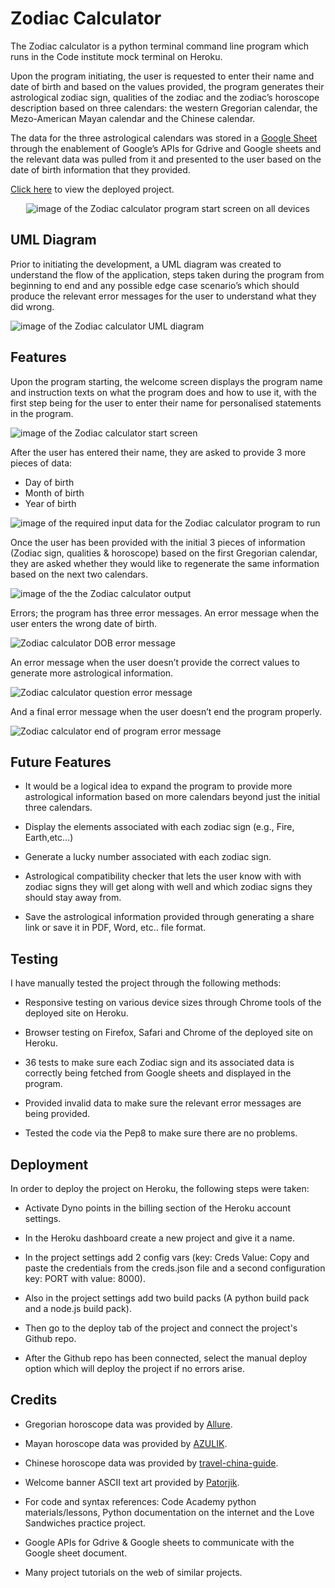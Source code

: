 # Zodiac Calculator
The Zodiac calculator is a python terminal command line program which runs in the Code institute mock terminal on Heroku.

Upon the program initiating, the user is requested to enter their name and date of birth and based on the values provided, the program generates their astrological zodiac sign, qualities of the zodiac and the zodiac’s horoscope description based on three calendars: the western Gregorian calendar, the Mezo-American Mayan calendar and the Chinese calendar.

The data for the three astrological calendars was stored in a [Google Sheet](https://docs.google.com/spreadsheets/d/1bG8l2obMFN8uQB-j_ZrjLPf8L3HAkBQEZ17xwcD636I/edit?usp=sharing) through the enablement of Google’s APIs for Gdrive and Google sheets and the relevant data was pulled from it and presented to the user based on the date of birth information that they provided.

[Click here](https://zodiac-calculator-93d5e86df08c.herokuapp.com/) to view the deployed project.
<p align="center">
<img src="https://res.cloudinary.com/dugcwv1mf/image/upload/v1695550743/Project%201/Screenshot_2023-09-24_at_11.16.52_AM_kcwqfq.png" width="auto" height="auto" alt="image of the Zodiac calculator program start screen on all devices"></p>

## UML Diagram
Prior to initiating the development, a UML diagram was created to understand the flow of the application, steps taken during the program from beginning to end and any possible edge case scenario’s which should produce the relevant error messages for the user to understand what they did wrong. 

<img src="https://res.cloudinary.com/dugcwv1mf/image/upload/v1695551348/Project%201/Screenshot_2023-09-23_at_11.03.26_AM_claegz.png" width="auto" height="auto" alt="image of the Zodiac calculator UML diagram">

## Features
Upon the program starting, the welcome screen displays the program name and instruction texts on what the program does and how to use it, with the first step being for the user to enter their name for personalised statements in the program.

<img src="https://res.cloudinary.com/dugcwv1mf/image/upload/v1695551513/Project%201/Screenshot_2023-09-24_at_11.31.25_AM_ylwsvw.png" width="auto" height="auto" alt="image of the Zodiac calculator start screen">

After the user has entered their name, they are asked to provide 3 more pieces of data:
* Day of birth
* Month of birth
* Year of birth

<img src="https://res.cloudinary.com/dugcwv1mf/image/upload/v1695551681/Project%201/Screenshot_2023-09-24_at_11.34.22_AM_sg9bp3.png" width="auto" height="auto" alt="image of the required input data for the Zodiac calculator program to run">

Once the user has been provided with the initial 3 pieces of information (Zodiac sign, qualities & horoscope) based on the first Gregorian calendar, they are asked whether they would like to regenerate the same information based on the next two calendars.

<img src="https://res.cloudinary.com/dugcwv1mf/image/upload/v1695551833/Project%201/Screenshot_2023-09-24_at_11.36.27_AM_mswoy2.png" width="auto" height="auto" alt="image of the the Zodiac calculator output">

Errors; the program has three error messages.  An error message when the user enters the wrong date of birth.

<img src="https://res.cloudinary.com/dugcwv1mf/image/upload/v1695552068/Project%201/Screenshot_2023-09-24_at_11.40.44_AM_qqmmun.png" width="auto" height="auto" alt="Zodiac calculator DOB error message">

An error message when the user doesn’t provide the correct values to generate more astrological information.

<img src="https://res.cloudinary.com/dugcwv1mf/image/upload/v1695552173/Project%201/Screenshot_2023-09-24_at_11.42.40_AM_dnx6sd.png" width="auto" height="auto" alt="Zodiac calculator question error message">

And a final error message when the user doesn’t end the program properly.

<img src="https://res.cloudinary.com/dugcwv1mf/image/upload/v1695552274/Project%201/Screenshot_2023-09-24_at_11.44.17_AM_law28r.png" width="auto" height="auto" alt="Zodiac calculator end of program error message">

## Future Features
* It would be a logical idea to expand the program to provide more astrological information based on more calendars beyond just the initial three calendars. 

* Display the elements associated with each zodiac sign (e.g., Fire, Earth,etc…)

* Generate a lucky number associated with each zodiac sign.

* Astrological compatibility checker that lets the user know with with zodiac signs they will get along with well and which zodiac signs they should stay away from.

* Save the astrological information provided through generating a share link or save it in PDF, Word, etc.. file format.

## Testing

I have manually tested the project through the following methods:

* Responsive testing on various device sizes through Chrome tools of the deployed site on Heroku.

* Browser testing on Firefox, Safari and Chrome of the deployed site on Heroku.

* 36 tests to make sure each Zodiac sign and its associated data is correctly being fetched from Google sheets and displayed in the program.

* Provided invalid data to make sure the relevant error messages are being provided.

* Tested the code via the Pep8 to make sure there are no problems. 

## Deployment

In order to deploy the project on Heroku, the following steps were taken:

* Activate Dyno points in the billing section of the Heroku account settings.

* In the Heroku dashboard create a new project and give it a name.

* In the project settings add 2 config vars (key: Creds Value: Copy and paste the credentials from the creds.json file and a second configuration key: PORT with value: 8000).

* Also in the project settings add two build packs (A python build pack and a node.js build pack).

* Then go to the deploy tab of the project and connect the project's Github repo.

* After the Github repo has been connected, select the manual deploy option which will deploy the project if no errors arise.  

## Credits

* Gregorian horoscope data was provided by [Allure](https://www.allure.com/story/zodiac-sign-personality-traits-dates).

* Mayan horoscope data was provided by [AZULIK](https://www.newsroom.azulik.com/healing/discover-what-sign-of-the-mayan-horoscope-you-are/).

* Chinese horoscope data was provided by [travel-china-guide](https://www.travelchinaguide.com/intro/social_customs/zodiac/).

* Welcome banner ASCII text art provided by [Patorjik](https://patorjk.com/software/taag/#p=display&f=Bloody&t=Food%20Thing).

* For code and syntax references: Code Academy python materials/lessons, Python documentation on the internet and the Love Sandwiches practice project.

* Google APIs for Gdrive & Google sheets to communicate with the Google sheet document.

* Many project tutorials on the web of similar projects.